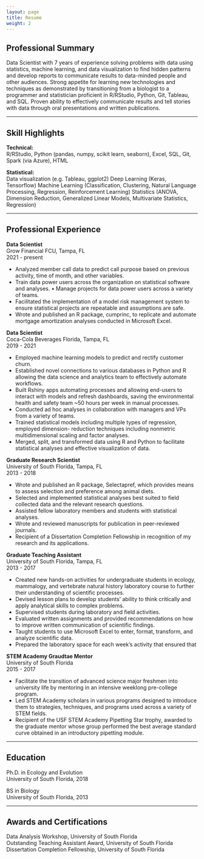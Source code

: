 ```yaml
---
layout: page
title: Resume
weight: 2
---
```


## Professional Summary

Data Scientist with 7 years of experience solving problems with data using statistics, machine learning, and data visualization to find hidden patterns and develop reports to communicate results to data-minded people and other audiences. Strong appetite for learning new technologies and techniques as demonstrated by transitioning from a biologist to a programmer and statistician proficient in R/RStudio, Python, Git, Tableau, and SQL. Proven ability to effectively communicate results and tell stories with data through oral presentations and written publications. 

___

## Skill Highlights

**Technical:**<br/>R/RStudio, Python (pandas, numpy, scikit learn, seaborn), Excel, SQL, Git, Spark 
(via Azure), HTML


**Statistical:**<br/>Data visualization (e.g. Tableau, ggplot2)
		Deep Learning (Keras, Tensorflow)
Machine Learning (Classification, Clustering, Natural Language Processing, 
Regression, Reinforcement Learning) 
Statistics (ANOVA, Dimension Reduction, Generalized Linear Models, Multivariate Statistics, Regression)


___

## Professional Experience

**Data Scientist**<br/>
Grow Financial FCU, Tampa, FL<br/>
2021 - present

*	Analyzed member call data to predict call purpose based on previous activity, time of month, and other variables.
*	Train data power users across the organization on statistical software and analyses. • Manage projects for data power users across a variety of teams.
*	Facilitated the implementation of a model risk management system to ensure statistical projects are repeatable and assumptions are safe.
*	Wrote and published an R package, cumprinc, to replicate and automate mortgage amortization analyses conducted in Microsoft Excel.

**Data Scientist**<br/>
Coca-Cola Beverages Florida, Tampa, FL<br/>
2019 - 2021

*	Employed machine learning models to predict and rectify customer churn.
*	Established novel connections to various databases in Python and R allowing the data science and analytics team to effectively automate workflows.
*	Built Rshiny apps automating processes and allowing end-users to interact with models and refresh dashboards, saving the environmental health and safety team ~50 hours per week in manual processes.
*	Conducted ad hoc analyses in collaboration with managers and VPs from a variety of teams.
*	Trained statistical models including multiple types of regression, employed dimension- reduction techniques including nonmetric multidimensional scaling and factor analyses.
*	Merged, split, and transformed data using R and Python to facilitate statistical analyses and effective visualization of data.

**Graduate Research Scientist**<br/>
University of South Florida, Tampa, FL<br/>
2013 - 2018

*	Wrote and published an R package, Selectapref, which provides means to assess selection and preference among animal diets. 
*	Selected and implemented statistical analyses best suited to field collected data and the relevant research questions.
*	Assisted fellow laboratory members and students with statistical analyses.
*	Wrote and reviewed manuscripts for publication in peer-reviewed journals. 
*	Recipient of a Dissertation Completion Fellowship in recognition of my research and its applications. 


**Graduate Teaching Assistant**<br/>
University of South Florida, Tampa, FL<br/>
2013 - 2017

* Created new hands-on activities for undergraduate students in ecology, mammalogy, and
vertebrate natural history laboratory course to further their understanding of scientific processes.
* Devised lesson plans to develop students’ ability to think critically and apply analytical skills to
complex problems.
* Supervised students during laboratory and field activities.
* Evaluated written assignments and provided recommendations on how to improve written
communication of scientific findings.
* Taught students to use Microsoft Excel to enter, format, transform, and analyze scientific data.
* Prepared the laboratory space for each week’s activity that ensured that

**STEM Academy Graudtae Mentor**<br/>
University of South Florida<br/>
2015 - 2017

* Facilitate the transition of advanced science major freshmen into university life by mentoring in an
intensive weeklong pre-college program.
* Led STEM Academy scholars in various programs designed to introduce them to strategies,
techniques, and programs used across a variety of STEM fields.
* Recipient of the USF STEM Academy Pipetting Star trophy, awarded to the graduate mentor
whose group performed the best average standard curve obtained in an introductory pipetting
module.

___

## Education

Ph.D. in Ecology and Evolution<br/>
University of South Florida, 2018

BS in Biology<br/>
University of South Florida, 2013

___

## Awards and Certifications

Data Analysis Workshop, University of South Florida<br/>
Outstanding Teaching Assistant Award, University of South Florida<br/>
Dissertation Completion Fellowship, University of South Florida
